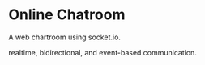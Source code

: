 # Online Chatroom
A web chartroom using socket.io. 

realtime, bidirectional, and event-based communication. 

